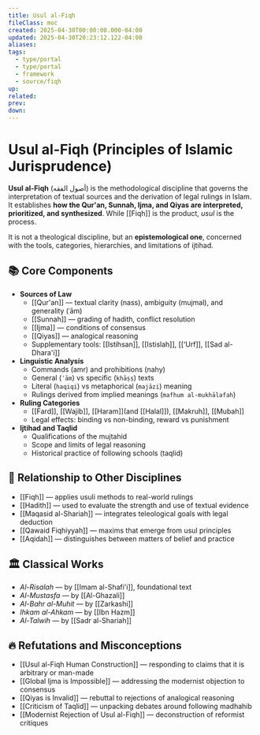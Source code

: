 ```yaml
---
title: Usul al-Fiqh
fileClass: moc
created: 2025-04-30T00:00:00.000-04:00
updated: 2025-04-30T20:23:12.122-04:00
aliases: 
tags: 
  - type/portal
  - type/portal
  - framework
  - source/fiqh 
up: 
related: 
prev: 
down: 
---
```


 

# Usul al-Fiqh (Principles of Islamic Jurisprudence)

**Usul al-Fiqh** (أصول الفقه) is the methodological discipline that governs the interpretation of textual sources and the derivation of legal rulings in Islam. It establishes **how the Qur'an, Sunnah, Ijma, and Qiyas are interpreted, prioritized, and synthesized**. While [[Fiqh]] is the product, *usul* is the process.

It is not a theological discipline, but an **epistemological one**, concerned with the tools, categories, hierarchies, and limitations of ijtihad.

## 📚 Core Components

- **Sources of Law**
  - [[Qur'an]] — textual clarity (nass), ambiguity (mujmal), and generality (ʿām)
  - [[Sunnah]] — grading of hadith, conflict resolution
  - [[Ijma]] — conditions of consensus
  - [[Qiyas]] — analogical reasoning
  - Supplementary tools: [[Istihsan]], [[Istislah]], [[‘Urf]], [[Sad al-Dhara'i]]
- **Linguistic Analysis**
  - Commands (amr) and prohibitions (nahy)
  - General (`ʿām`) vs specific (`khāṣṣ`) texts
  - Literal (`haqiqi`) vs metaphorical (`majāzi`) meaning
  - Rulings derived from implied meanings (`mafhum al-mukhālafah`)
- **Ruling Categories**
  - [[Fard]], [[Wajib]], [[Haram]](and [[Halal]]), [[Makruh]], [[Mubah]]
  - Legal effects: binding vs non-binding, reward vs punishment
- **Ijtihad and Taqlid**
  - Qualifications of the mujtahid
  - Scope and limits of legal reasoning
  - Historical practice of following schools (taqlid)

## 🧠 Relationship to Other Disciplines

- [[Fiqh]] — applies usuli methods to real-world rulings
- [[Hadith]] — used to evaluate the strength and use of textual evidence
- [[Maqasid al-Shariah]] — integrates teleological goals with legal deduction
- [[Qawaid Fiqhiyyah]] — maxims that emerge from usul principles
- [[Aqidah]] — distinguishes between matters of belief and practice

## 🏛 Classical Works

- *Al-Risalah* — by [[Imam al-Shafi'i]], foundational text
- *Al-Mustasfa* — by [[Al-Ghazali]]
- *Al-Bahr al-Muhit* — by [[Zarkashi]]
- *Ihkam al-Ahkam* — by [[Ibn Hazm]]
- *Al-Talwih* — by [[Sadr al-Shariah]]

## 🔥 Refutations and Misconceptions

- [[Usul al-Fiqh Human Construction]] — responding to claims that it is arbitrary or man-made
- [[Global Ijma is Impossible]] — addressing the modernist objection to consensus
- [[Qiyas is Invalid]] — rebuttal to rejections of analogical reasoning
- [[Criticism of Taqlid]] — unpacking debates around following madhahib
- [[Modernist Rejection of Usul al-Fiqh]] — deconstruction of reformist critiques